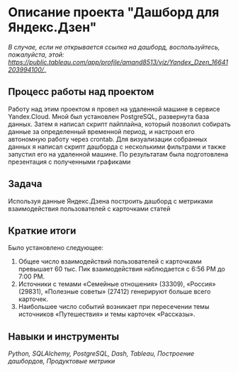 # Описание проекта "Дашборд для Яндекс.Дзен"

*В случае, если не открывается ссылка на дашборд, воспользуйтесь, пожалуйста, этой: https://public.tableau.com/app/profile/amand8513/viz/Yandex_Dzen_16641203994100/_*
 
## Процесс работы над проектом
Работу над этим проектом я провел на удаленной машине в сервисе Yandex.Cloud. Мной
был установлен PostgreSQL, развернута база данных. Затем я написал скрипт пайплайна,
который позволил собирать данные за определенный временной период, и настроил его
автономную работу через crontab. Для визуализации собранных данных я написал скрипт
дашборда с несколькими фильтрами и также запустил его на удаленной машине. По
результатам была подготовлена презентация с полученными графиками

## Задача
Используя данные Яндекс.Дзена построить дашборд с метриками взаимодействия пользователей с карточками статей

## Краткие итоги
Было установлено следующее:
1) Общее число взаимодействий пользователей с карточками превышает 60 тыс. Пик взаимодействия наблюдается с 6:56 PM до 7:00 PM.
2) Источники с темами «Семейные отношения» (33309), «Россия» (29831), «Полезные советы» (27412) генерируют больше всего карточек.
3) Наибольшее число событий возникает при пересечении темы источников «Путешествия» и темы карточек «Рассказы».

## Навыки и инструменты
*Python, SQLAlchemy, PostgreSQL, Dash, Tableau, Построение дашбордов, Продуктовые метрики*



